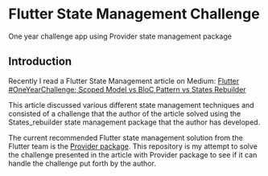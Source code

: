 # Flutter State Management Challenge

One year challenge app using Provider state management package

## Introduction

Recently I read a Flutter State Management article on Medium: [Flutter #OneYearChallenge; Scoped Model vs BloC Pattern vs States Rebuilder](https://medium.com/flutter-community/flutter-oneyearchallenge-scoped-model-vs-bloc-pattern-vs-states-rebuilder-23ba11813a4f)

This article discussed various different state management techniques and consisted of a challenge that the author of the article solved using the States_rebuilder state management package that the author has developed.

The current recommended Flutter state management solution from the Flutter team is the [Provider package](https://pub.dev/packages/provider). This repository is my attempt to solve the challenge presented in the article with Provider package to see if it can handle the challenge put forth by the author.
